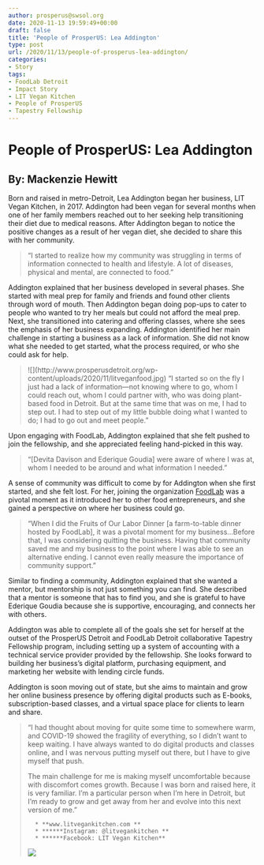 ```yaml
---
author: prosperus@swsol.org
date: 2020-11-13 19:59:49+00:00
draft: false
title: 'People of ProsperUS: Lea Addington'
type: post
url: /2020/11/13/people-of-prosperus-lea-addington/
categories:
- Story
tags:
- FoodLab Detroit
- Impact Story
- LIT Vegan Kitchen
- People of ProsperUS
- Tapestry Fellowship
---
```


# People of ProsperUS: Lea Addington




## By: Mackenzie Hewitt 


Born and raised in metro-Detroit, Lea Addington began her business, LIT Vegan Kitchen, in 2017. Addington had been vegan for several months when one of her family members reached out to her seeking help transitioning their diet due to medical reasons. After Addington began to notice the positive changes as a result of her vegan diet, she decided to share this with her community. 


<blockquote>“I started to realize how my community was struggling in terms of information connected to health and lifestyle. A lot of diseases, physical and mental, are connected to food.”</blockquote>


Addington explained that her business developed in several phases. She started with meal prep for family and friends and found other clients through word of mouth. Then Addington began doing pop-ups to cater to people who wanted to try her meals but could not afford the meal prep. Next, she transitioned into catering and offering classes, where she sees the emphasis of her business expanding. Addington identified her main challenge in starting a business as a lack of information. She did not know what she needed to get started, what the process required, or who she could ask for help. 


<blockquote>![](http://www.prosperusdetroit.org/wp-content/uploads/2020/11/litveganfood.jpg)
“I started so on the fly I just had a lack of information—not knowing where to go, whom I could reach out, whom I could partner with, who was doing plant-based food in Detroit. But at the same time that was on me, I had to step out. I had to step out of my little bubble doing what I wanted to do; I had to go out and meet people.”</blockquote>


Upon engaging with FoodLab, Addington explained that she felt pushed to join the fellowship, and she appreciated feeling hand-picked in this way.


<blockquote>“[Devita Davison and Ederique Goudia] were aware of where I was at, whom I needed to be around and what information I needed.”</blockquote>


A sense of community was difficult to come by for Addington when she first started, and she felt lost. For her, joining the organization [FoodLab](https://foodlabdetroit.com) was a pivotal moment as it introduced her to other food entrepreneurs, and she gained a perspective on where her business could go. 


<blockquote>“When I did the Fruits of Our Labor Dinner [a farm-to-table dinner hosted by FoodLab], it was a pivotal moment for my business…Before that, I was considering quitting the business. Having that community saved me and my business to the point where I was able to see an alternative ending. I cannot even really measure the importance of community support.”</blockquote>


Similar to finding a community, Addington explained that she wanted a mentor, but mentorship is not just something you can find. She described that a mentor is someone that has to find you, and she is grateful to have Ederique Goudia because she is supportive, encouraging, and connects her with others. 

Addington was able to complete all of the goals she set for herself at the outset of the ProsperUS Detroit and FoodLab Detroit collaborative Tapestry Fellowship program, including setting up a system of accounting with a technical service provider provided by the fellowship. She looks forward to building her business’s digital platform, purchasing equipment, and marketing her website with lending circle funds. 

Addington is soon moving out of state, but she aims to maintain and grow her online business presence by offering digital products such as E-books, subscription-based classes, and a virtual space place for clients to learn and share. 


<blockquote>“I had thought about moving for quite some time to somewhere warm, and COVID-19 showed the fragility of everything, so I didn’t want to keep waiting. I have always wanted to do digital products and classes online, and I was nervous putting myself out there, but I have to give myself that push. 

The main challenge for me is making myself uncomfortable because with discomfort comes growth. Because I was born and raised here, it is very familiar. I’m a particular person when I’m here in Detroit, but I’m ready to grow and get away from her and evolve into this next version of me.”

> 
> 
 	  * **www.litvegankitchen.com **
 	  * ******Instagram: @litvegankitchen **
 	  * ******Facebook: LIT Vegan Kitchen**

![](http://www.prosperusdetroit.org/wp-content/uploads/2020/11/lit.png)
</blockquote>
